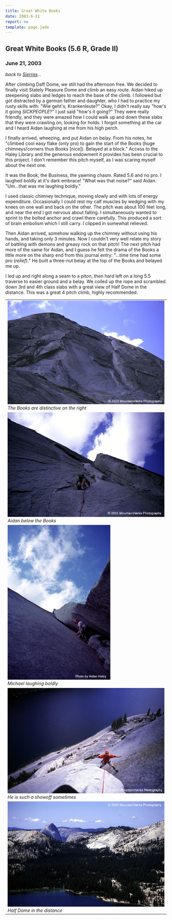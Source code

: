 ```yaml
---
title: Great White Books
date: 2003-6-21
report: no
template: page.jade
---
```


<h2>Great White Books (5.6 R, Grade II)</h2>
<h3>June 21, 2003</h3>

_back to [Sierras](cali.html)..._

After climbing Daff Dome, we still had the afternoon free.
We decided to finally visit Stately Pleasure Dome and climb an easy route.
Aidan hiked up steepening slabs and ledges to reach the base of
the climb. I followed but got distracted by a german father and daughter,
who I had to practice my rusty skills with: "Wie geht's, Krankenleute?"
Okay, I didn't really say "how's it going <i>SICKPEOPLE</i>?" I just said
"how's it going?" They were really friendly, and they were amazed how
I could walk up and down these slabs that they were crawling on, looking
for holds. I forgot something at the car and I heard Aidan laughing at
me from his high perch. 


I finally arrived, wheezing, and put Aidan on belay. From his notes, he 
"climbed cool easy flake (only pro) to gain the start of the Books
(huge chimneys/corners thus Books [nice]). Belayed at a block."
Access to the Haley Library and the generous endowment it provides has been
crucial to this project. I don't remember this pitch myself, as I was
scaring myself about the next one.



It was the Book, the Business, the yawning chasm. Rated 5.6 and no pro.
I laughed boldly at it's dark embrace! "What was that noise?" said Aidan.
"Um...that was me laughing boldly."


I used classic chimney technique, moving slowly and with lots of energy
expenditure. Occasionally I could rest my calf muscles by wedging with
my knees on one wall and back on the other. The pitch was about 100
feet long, and near the end I got nervous about falling. I simultaneously
wanted to sprint to the bolted anchor and crawl there carefully.
This produced a sort of brain embolism which I still carry.
I clipped in somewhat relieved.



Then Aidan arrived, somehow walking up the chimney without using his
hands, and taking only 3 minutes. Now I couldn't very well relate
my story of battling with demons and greasy rock on that pitch!
The next pitch had more of the same for Aidan, and I guess he felt
the drama of the Books a little more on the sharp end from this
journal entry: "...time time had some pro (<i>relief</i>)."
He built a three-nut belay at the top of the Books and belayed me up.


I led up and right along a seam to a piton, then hard left on a long
5.5 traverse to easier ground and a belay. We coiled up the rope and
scrambled down 3rd and 4th class slabs with a great view of Half
Dome in the distance. This was a great 4 pitch climb, highly recommended.




</td>

<td width="30%" valign=top>
<table>
<tr><td>
<a href="images/statelypdat.jpg"><img src="images/statelypdat.jpg"></a><br>
<i>The Books are distinctive on the right</i>
</td></tr>
<tr><td>
<a href="images/enterbook.jpg"><img src="images/enterbook.jpg"></a><br>
<i>Aidan below the Books</i>
</td></tr>
<tr><td>
<a href="images/inthebook.jpg"><img src="images/inthebook.jpg"></a><br>
<i>Michael laughing boldly</i>
</td></tr>
<tr><td>
<a href="images/nohandstem.jpg"><img src="images/nohandstem.jpg"></a><br>
<i>He is such a showoff sometimes</i>
</td></tr>
<tr><td>
<a href="images/halfnhighwy.jpg"><img src="images/halfnhighwy.jpg"></a><br>
<i>Half Dome in the distance</i>

